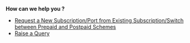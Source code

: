 **How can we help you ?**

- [Request a New Subscription/Port from Existing Subscription/Switch between Prepaid and Postpaid Schemes](https://techinessoverloaded.github.io/KrispTel/subscription.html)
- [Raise a Query](https://techinessoverloaded.github.io/KrispTel/query.html)
